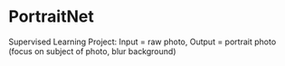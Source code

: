 # PortraitNet
Supervised Learning Project: Input = raw photo, Output = portrait photo (focus on subject of photo, blur background)
